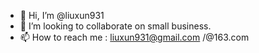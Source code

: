 - 👋 Hi, I’m @liuxun931
- 💞️ I’m looking to collaborate on small business.
- 📫 How to reach me : liuxun931@gmail.com /@163.com


